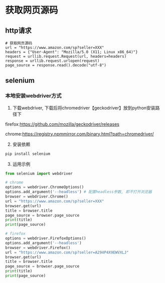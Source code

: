 # 获取网页源码

## http请求

```
# 获取网页源码
url = "https://www.amazon.com/sp?seller=XXX"
headers = {"User-Agent": "Mozilla/5.0 (X11; Linux x86_64)"}
request = urllib.request.Request(url, headers=headers)
response = urllib.request.urlopen(request)
page_source = response.read().decode("utf-8")
```


## selenium

### 本地安装webdriver方式

1. 下载webdriver, 下载后将chromedriver【geckodriver】放到python安装路径下

firefox:https://github.com/mozilla/geckodriver/releases

chrome:https://registry.npmmirror.com/binary.html?path=chromedriver/


2. 安装依赖 

```bash
pip install selenium
```

3. 运用示例

```python
from selenium import webdriver

# chrome
options = webdriver.ChromeOptions()
options.add_argument('--headless') # 配置headless参数, 即不打开浏览器
browser = webdriver.Chrome()
url = "https://www.amazon.com/sp?seller=XXX"
browser.get(url)
title = browser.title
page_source = browser.page_source
print(title)
print(page_source)

# firefox
options = webdriver.FirefoxOptions()
options.add_argument('--headless')
browser = webdriver.Firefox()
url = "https://www.amazon.com/sp?seller=A294P4X9EWVXLJ"
browser.get(url)
title = browser.title
page_source = browser.page_source
print(title)
print(page_source)
```
